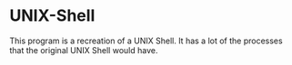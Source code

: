 # UNIX-Shell
This program is a recreation of a UNIX Shell. It has a lot of the processes that the original UNIX Shell would have. 
